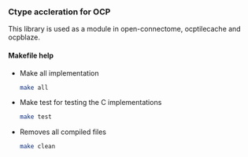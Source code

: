 ### Ctype accleration for OCP

This library is used as a module in open-connectome, ocptilecache and ocpblaze.

#### Makefile help

* Make all implementation
  ```sh
  make all
  ```
* Make test for testing the C implementations
  ```sh
  make test
  ```
* Removes all compiled files
  ```sh
  make clean
  ```
